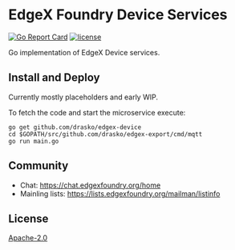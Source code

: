 # EdgeX Foundry Device Services
[![Go Report Card](https://goreportcard.com/badge/github.com/drasko/edgex-device)](https://goreportcard.com/report/github.com/drasko/edgex-device)
[![license](https://img.shields.io/badge/license-Apache%20v2.0-blue.svg)](LICENSE)

Go implementation of EdgeX Device services.

## Install and Deploy
Currently mostly placeholders and early WIP.

To fetch the code and start the microservice execute:

```
go get github.com/drasko/edgex-device
cd $GOPATH/src/github.com/drasko/edgex-export/cmd/mqtt
go run main.go
```

## Community
- Chat: https://chat.edgexfoundry.org/home
- Mainling lists: https://lists.edgexfoundry.org/mailman/listinfo

## License
[Apache-2.0](LICENSE)
